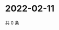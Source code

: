 # 2022-02-11

共 0 条

<!-- BEGIN WEIBO -->
<!-- 最后更新时间 Fri Feb 11 2022 19:12:12 GMT+0800 (China Standard Time) -->

<!-- END WEIBO -->
